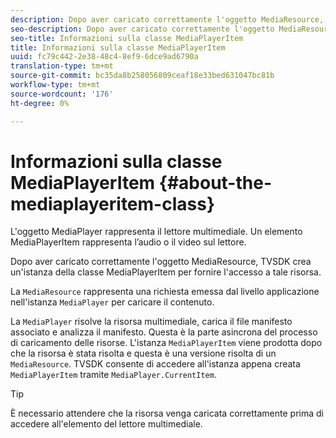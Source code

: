 ```yaml
---
description: Dopo aver caricato correttamente l'oggetto MediaResource, TVSDK crea un'istanza della classe MediaPlayerItem per fornire l'accesso a tale risorsa.
seo-description: Dopo aver caricato correttamente l'oggetto MediaResource, TVSDK crea un'istanza della classe MediaPlayerItem per fornire l'accesso a tale risorsa.
seo-title: Informazioni sulla classe MediaPlayerItem
title: Informazioni sulla classe MediaPlayerItem
uuid: fc79c442-2e38-48c4-8ef9-6dce9ad6790a
translation-type: tm+mt
source-git-commit: bc35da8b258056809ceaf18e33bed631047bc81b
workflow-type: tm+mt
source-wordcount: '176'
ht-degree: 0%

---
```



# Informazioni sulla classe MediaPlayerItem {#about-the-mediaplayeritem-class}

L&#39;oggetto MediaPlayer rappresenta il lettore multimediale. Un elemento MediaPlayerItem rappresenta l’audio o il video sul lettore.

Dopo aver caricato correttamente l&#39;oggetto MediaResource, TVSDK crea un&#39;istanza della classe MediaPlayerItem per fornire l&#39;accesso a tale risorsa.

La `MediaResource` rappresenta una richiesta emessa dal livello applicazione nell&#39;istanza `MediaPlayer` per caricare il contenuto.

La `MediaPlayer` risolve la risorsa multimediale, carica il file manifesto associato e analizza il manifesto. Questa è la parte asincrona del processo di caricamento delle risorse. L&#39;istanza `MediaPlayerItem` viene prodotta dopo che la risorsa è stata risolta e questa è una versione risolta di un `MediaResource`. TVSDK consente di accedere all&#39;istanza appena creata `MediaPlayerItem` tramite `MediaPlayer.CurrentItem`.

>[!TIP]
>
>È necessario attendere che la risorsa venga caricata correttamente prima di accedere all&#39;elemento del lettore multimediale.